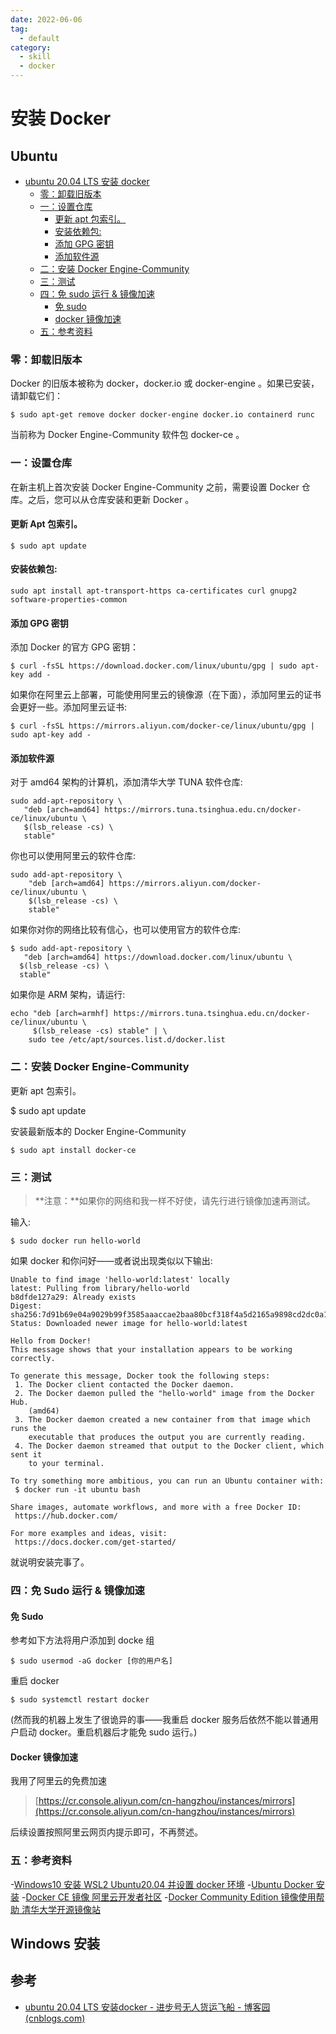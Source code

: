 ```yaml
---
date: 2022-06-06
tag:
  - default
category:
  - skill
  - docker
---
```



# 安装 Docker

## Ubuntu
* [ubuntu 20.04 LTS 安装 docker](#ubuntu-2004-lts-安装docker)
	* [零：卸载旧版本](#零：卸载旧版本)
	* [一：设置仓库](#一：设置仓库)
		* [更新 apt 包索引。](#更新-apt-包索引。)
		* [安装依赖包:](#安装依赖包)
		* [添加 GPG 密钥](#添加gpg密钥)
		* [添加软件源](#添加软件源)
	* [二：安装 Docker Engine-Community](#二：安装-docker-engine-community)
	* [三：测试](#三：测试)
	* [四：免 sudo 运行 & 镜像加速](#四：免sudo运行镜像加速)
		* [免 sudo](#免sudo)
		* [docker 镜像加速](#docker镜像加速)
	* [五：参考资料](#五：参考资料)

### 零：卸载旧版本

Docker 的旧版本被称为 docker，docker.io 或 docker-engine 。如果已安装，请卸载它们：

```
$ sudo apt-get remove docker docker-engine docker.io containerd runc
```

当前称为 Docker Engine-Community 软件包 docker-ce 。

### 一：设置仓库

在新主机上首次安装 Docker Engine-Community 之前，需要设置 Docker 仓库。之后，您可以从仓库安装和更新 Docker 。

#### 更新 Apt 包索引。

```
$ sudo apt update
```

#### 安装依赖包:

```
sudo apt install apt-transport-https ca-certificates curl gnupg2 software-properties-common
```

#### 添加 GPG 密钥

添加 Docker 的官方 GPG 密钥：

```
$ curl -fsSL https://download.docker.com/linux/ubuntu/gpg | sudo apt-key add -
```

如果你在阿里云上部署，可能使用阿里云的镜像源（在下面），添加阿里云的证书会更好一些。添加阿里云证书:

```
$ curl -fsSL https://mirrors.aliyun.com/docker-ce/linux/ubuntu/gpg | sudo apt-key add -
```

#### 添加软件源

对于 amd64 架构的计算机，添加清华大学 TUNA 软件仓库:

```
sudo add-apt-repository \
   "deb [arch=amd64] https://mirrors.tuna.tsinghua.edu.cn/docker-ce/linux/ubuntu \
   $(lsb_release -cs) \
   stable"
```

你也可以使用阿里云的软件仓库:

```
sudo add-apt-repository \
    "deb [arch=amd64] https://mirrors.aliyun.com/docker-ce/linux/ubuntu \
    $(lsb_release -cs) \
    stable"
```

如果你对你的网络比较有信心，也可以使用官方的软件仓库:

```
$ sudo add-apt-repository \
   "deb [arch=amd64] https://download.docker.com/linux/ubuntu \
  $(lsb_release -cs) \
  stable"
```

如果你是 ARM 架构，请运行:

```
echo "deb [arch=armhf] https://mirrors.tuna.tsinghua.edu.cn/docker-ce/linux/ubuntu \
     $(lsb_release -cs) stable" | \
    sudo tee /etc/apt/sources.list.d/docker.list
```

### 二：安装 Docker Engine-Community

更新 apt 包索引。

$ sudo apt update

安装最新版本的 Docker Engine-Community

```
$ sudo apt install docker-ce
```

### 三：测试

> **注意：**如果你的网络和我一样不好使，请先行进行镜像加速再测试。

输入:

```
$ sudo docker run hello-world
```

如果 docker 和你问好——或者说出现类似以下输出:

```
Unable to find image 'hello-world:latest' locally
latest: Pulling from library/hello-world
b8dfde127a29: Already exists 
Digest: sha256:7d91b69e04a9029b99f3585aaaccae2baa80bcf318f4a5d2165a9898cd2dc0a1
Status: Downloaded newer image for hello-world:latest

Hello from Docker!
This message shows that your installation appears to be working correctly.

To generate this message, Docker took the following steps:
 1. The Docker client contacted the Docker daemon.
 2. The Docker daemon pulled the "hello-world" image from the Docker Hub.
    (amd64)
 3. The Docker daemon created a new container from that image which runs the
    executable that produces the output you are currently reading.
 4. The Docker daemon streamed that output to the Docker client, which sent it
    to your terminal.

To try something more ambitious, you can run an Ubuntu container with:
 $ docker run -it ubuntu bash

Share images, automate workflows, and more with a free Docker ID:
 https://hub.docker.com/

For more examples and ideas, visit:
 https://docs.docker.com/get-started/
```

就说明安装完事了。

### 四：免 Sudo 运行 & 镜像加速

#### 免 Sudo

参考如下方法将用户添加到 docke 组

```
$ sudo usermod -aG docker [你的用户名]
```

重启 docker

```
$ sudo systemctl restart docker
```

(然而我的机器上发生了很诡异的事——我重启 docker 服务后依然不能以普通用户启动 docker。重启机器后才能免 sudo 运行。)

#### Docker 镜像加速

我用了阿里云的免费加速

> [https://cr.console.aliyun.com/cn-hangzhou/instances/mirrors](https://cr.console.aliyun.com/cn-hangzhou/instances/mirrors)

后续设置按照阿里云网页内提示即可，不再赘述。

### 五：参考资料

-[Windows10 安装 WSL2 Ubuntu20.04 并设置 docker 环境](https://blog.csdn.net/kingsleyluoxin/article/details/105725042)
-[Ubuntu Docker 安装](https://www.runoob.com/docker/ubuntu-docker-install.html)
-[Docker CE 镜像 阿里云开发者社区](https://developer.aliyun.com/mirror/docker-ce?spm=a2c6h.13651102.0.0.3e221b11TQHd3u)
-[Docker Community Edition 镜像使用帮助 清华大学开源镜像站](https://mirrors.tuna.tsinghua.edu.cn/help/docker-ce/)



## Windows 安装






## 参考

- [ubuntu 20.04 LTS 安装docker - 进步号无人货运飞船 - 博客园 (cnblogs.com)](https://www.cnblogs.com/songxi/p/12788249.html)
